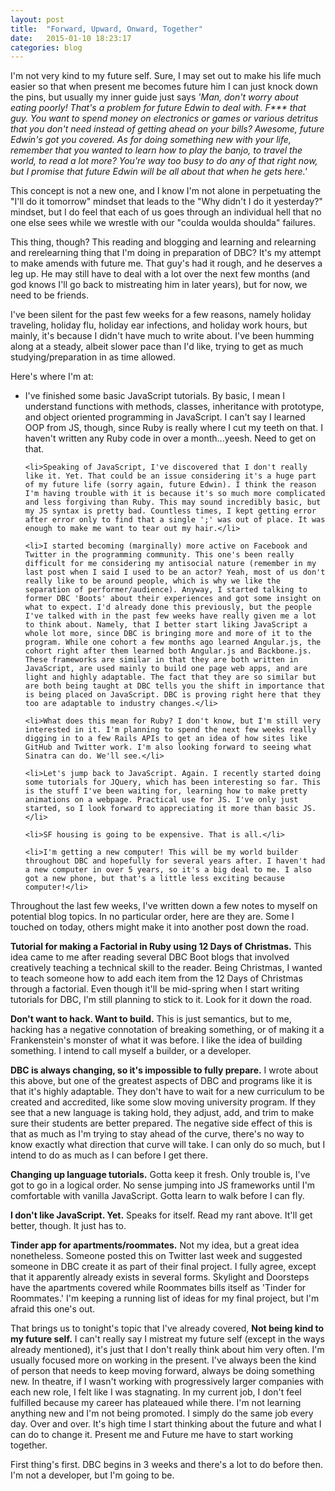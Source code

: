 ```yaml
---
layout: post
title:  "Forward, Upward, Onward, Together"
date:   2015-01-10 18:23:17
categories: blog
---
```


I'm not very kind to my future self. Sure, I may set out to make his life much easier so that when present me becomes future him I can just knock down the pins, but usually my inner guide just says <em>'Man, don't worry about eating poorly! That's a problem for future Edwin to deal with. F*** that guy. You want to spend money on electronics or games or various detritus that you don't need instead of getting ahead on your bills? Awesome, future Edwin's got you covered. As for doing something new with your life, remember that you wanted to learn how to play the banjo, to travel the world, to read a lot more? You're way too busy to do any of that right now, but I promise that future Edwin will be all about that when he gets here.'</em>

This concept is not a new one, and I know I'm not alone in perpetuating the "I'll do it tomorrow" mindset that leads to the "Why didn't I do it yesterday?" mindset, but I do feel that each of us goes through an individual hell that no one else sees while we wrestle with our "coulda woulda shoulda" failures.

This thing, though? This reading and blogging and learning and relearning and rerelearning thing that I'm doing in preparation of DBC? It's my attempt to make amends with future me. That guy's had it rough, and he deserves a leg up. He may still have to deal with a lot over the next few months (and god knows I'll go back to mistreating him in later years), but for now, we need to be friends.

I've been silent for the past few weeks for a few reasons, namely holiday traveling, holiday flu, holiday ear infections, and holiday work hours, but mainly, it's because I didn't have much to write about. I've been humming along at a steady, albeit slower pace than I'd like, trying to get as much studying/preparation in as time allowed. 

Here's where I'm at:
<ul>
	<li>I've finished some basic JavaScript tutorials. By basic, I mean I understand functions with methods, classes, inheritance with prototype, and object oriented programming in JavaScript. I can't say I learned OOP from JS, though, since Ruby is really where I cut my teeth on that. I haven't written any Ruby code in over a month...yeesh. Need to get on that.</li>
	
	<li>Speaking of JavaScript, I've discovered that I don't really like it. Yet. That could be an issue considering it's a huge part of my future life (sorry again, future Edwin). I think the reason I'm having trouble with it is because it's so much more complicated and less forgiving than Ruby. This may sound incredibly basic, but my JS syntax is pretty bad. Countless times, I kept getting error after error only to find that a single ';' was out of place. It was enough to make me want to tear out my hair.</li>
	
	<li>I started becoming (marginally) more active on Facebook and Twitter in the programming community. This one's been really difficult for me considering my antisocial nature (remember in my last post when I said I used to be an actor? Yeah, most of us don't really like to be around people, which is why we like the separation of performer/audience). Anyway, I started talking to former DBC 'Boots' about their experiences and got some insight on what to expect. I'd already done this previously, but the people I've talked with in the past few weeks have really given me a lot to think about. Namely, that I better start liking JavaScript a whole lot more, since DBC is bringing more and more of it to the program. While one cohort a few months ago learned Angular.js, the cohort right after them learned both Angular.js and Backbone.js. These frameworks are similar in that they are both written in JavaScript, are used mainly to build one page web apps, and are light and highly adaptable. The fact that they are so similar but are both being taught at DBC tells you the shift in importance that is being placed on JavaScript. DBC is proving right here that they too are adaptable to industry changes.</li>
	
	<li>What does this mean for Ruby? I don't know, but I'm still very interested in it. I'm planning to spend the next few weeks really digging in to a few Rails APIs to get an idea of how sites like GitHub and Twitter work. I'm also looking forward to seeing what Sinatra can do. We'll see.</li>
	
	<li>Let's jump back to JavaScript. Again. I recently started doing some tutorials for JQuery, which has been interesting so far. This is the stuff I've been waiting for, learning how to make pretty animations on a webpage. Practical use for JS. I've only just started, so I look forward to appreciating it more than basic JS.</li>

	<li>SF housing is going to be expensive. That is all.</li>
	
	<li>I'm getting a new computer! This will be my world builder throughout DBC and hopefully for several years after. I haven't had a new computer in over 5 years, so it's a big deal to me. I also got a new phone, but that's a little less exciting because computer!</li>
</ul>

Throughout the last few weeks, I've written down a few notes to myself on potential blog topics. In no particular order, here are they are. Some I touched on today, others might make it into another post down the road.

<strong>Tutorial for making a Factorial in Ruby using 12 Days of Christmas.</strong> This idea came to me after reading several DBC Boot blogs that involved creatively teaching a technical skill to the reader. Being Christmas, I wanted to teach someone how to add each item from the 12 Days of Christmas through a factorial. Even though it'll be mid-spring when I start writing tutorials for DBC, I'm still planning to stick to it. Look for it down the road.

<strong>Don't want to hack. Want to build.</strong> This is just semantics, but to me, hacking has a negative connotation of breaking something, or of making it a Frankenstein's monster of what it was before. I like the idea of building something. I intend to call myself a builder, or a developer.

<strong>DBC is always changing, so it's impossible to fully prepare.</strong> I wrote about this above, but one of the greatest aspects of DBC and programs like it is that it's highly adaptable. They don't have to wait for a new curriculum to be created and accredited, like some slow moving university program. If they see that a new language is taking hold, they adjust, add, and trim to make sure their students are better prepared. The negative side effect of this is that as much as I'm trying to stay ahead of the curve, there's no way to know exactly what direction that curve will take. I can only do so much, but I intend to do as much as I can before I get there.

<strong>Changing up language tutorials.</strong> Gotta keep it fresh. Only trouble is, I've got to go in a logical order. No sense jumping into JS frameworks until I'm comfortable with vanilla JavaScript. Gotta learn to walk before I can fly.

<strong>I don't like JavaScript. Yet.</strong> Speaks for itself. Read my rant above. It'll get better, though. It just has to.

<strong>Tinder app for apartments/roommates.</strong> Not my idea, but a great idea nonetheless. Someone posted this on Twitter last week and suggested someone in DBC create it as part of  their final project. I fully agree, except that it apparently already exists in several forms. Skylight and Doorsteps have the apartments covered while Roommates bills itself as 'Tinder for Roommates.' I'm keeping a running list of ideas for my final project, but I'm afraid this one's out.

That brings us to tonight's topic that I've already covered, <strong>Not being kind to my future self.</strong> I can't really say I mistreat my future self (except in the ways already mentioned), it's just that I don't really think about him very often. I'm usually focused more on working in the present. I've always been the kind of person that needs to keep moving forward, always be doing something new. In theatre, if I wasn't working with progressively larger companies with each new role, I felt like I was stagnating. In my current job, I don't feel fulfilled because my career has plateaued while there. I'm not learning anything new and I'm not being promoted. I simply do the same job every day. Over and over. It's high time I start thinking about the future and what I can do to change it. Present me and Future me have to start working together.

First thing's first. DBC begins in 3 weeks and there's a lot to do before then. I'm not a developer, but I'm going to be.